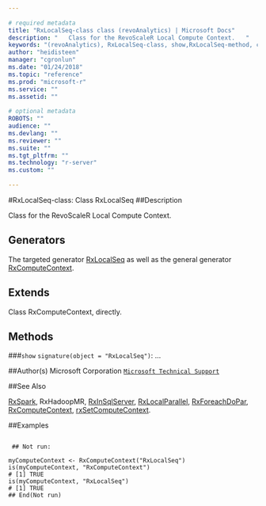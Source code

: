 ```yaml
--- 
 
# required metadata 
title: "RxLocalSeq-class class (revoAnalytics) | Microsoft Docs" 
description: "   Class for the RevoScaleR Local Compute Context.   " 
keywords: "(revoAnalytics), RxLocalSeq-class, show,RxLocalSeq-method, classes" 
author: "heidisteen" 
manager: "cgronlun" 
ms.date: "01/24/2018" 
ms.topic: "reference" 
ms.prod: "microsoft-r" 
ms.service: "" 
ms.assetid: "" 
 
# optional metadata 
ROBOTS: "" 
audience: "" 
ms.devlang: "" 
ms.reviewer: "" 
ms.suite: "" 
ms.tgt_pltfrm: "" 
ms.technology: "r-server" 
ms.custom: "" 
 
--- 
```

 
 
 
 
 #RxLocalSeq-class: Class RxLocalSeq 
 ##Description
 
Class for the RevoScaleR Local Compute Context.  
 
 
 ## Generators 

 
The targeted generator [RxLocalSeq](RxLocalSeq.md) as well as the general generator
[RxComputeContext](RxComputeContext.md).
 
 ## Extends 

 
Class RxComputeContext, directly.
 
 ## Methods 

 


###`show`
`signature(object = "RxLocalSeq")`: ...



 
 ##Author(s)
 Microsoft Corporation [`Microsoft Technical Support`](https://go.microsoft.com/fwlink/?LinkID=698556&clcid=0x409)
 
 
 ##See Also
 
[RxSpark](RxSpark.md),
RxHadoopMR,
[RxInSqlServer](RxInSqlServer.md),
[RxLocalParallel](RxLocalParallel.md),
[RxForeachDoPar](RxForeachDoPar.md),
[RxComputeContext](RxComputeContext.md),
[rxSetComputeContext](rxSetComputeContext.md).
   
 ##Examples

 ```
   
  ## Not run:
 
myComputeContext <- RxComputeContext("RxLocalSeq")
is(myComputeContext, "RxComputeContext")
# [1] TRUE
is(myComputeContext, "RxLocalSeq")
# [1] TRUE
 ## End(Not run) 
  
 
```
 
 
